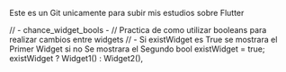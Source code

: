 Este es un Git unicamente para subir mis estudios sobre Flutter

// - chance_widget_bools - //
Practica de como utilizar booleans para realizar cambios entre widgets
// - Si existWidget es True se mostrara el Primer Widget si no Se mostrara el Segundo
bool existWidget = true;
existWidget ? Widget1() : Widget2(),
